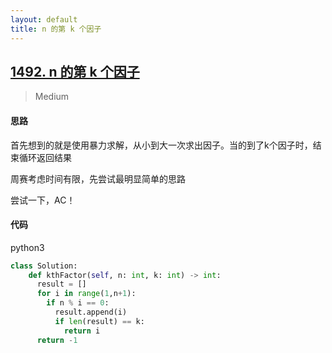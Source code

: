 ```yaml
---
layout: default
title: n 的第 k 个因子
---
```


## [1492\. n 的第 k 个因子](https://leetcode-cn.com/problems/the-kth-factor-of-n/)

> Medium

#### 思路

首先想到的就是使用暴力求解，从小到大一次求出因子。当的到了k个因子时，结束循环返回结果

周赛考虑时间有限，先尝试最明显简单的思路

尝试一下，AC！

#### 代码
python3
```python
class Solution:
    def kthFactor(self, n: int, k: int) -> int:
      result = []
      for i in range(1,n+1):
        if n % i == 0:
          result.append(i)
          if len(result) == k:
            return i
      return -1
```
